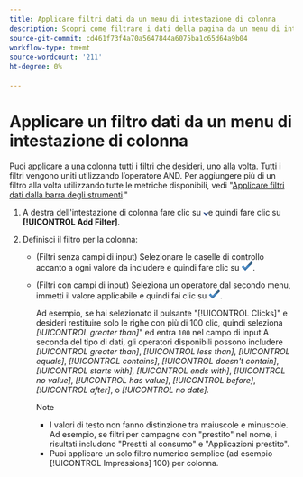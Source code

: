 ```yaml
---
title: Applicare filtri dati da un menu di intestazione di colonna
description: Scopri come filtrare i dati della pagina da un menu di intestazione di colonna.
source-git-commit: cd461f73f4a70a5647844a6075ba1c65d64a9b04
workflow-type: tm+mt
source-wordcount: '211'
ht-degree: 0%

---
```


# Applicare un filtro dati da un menu di intestazione di colonna

Puoi applicare a una colonna tutti i filtri che desideri, uno alla volta. Tutti i filtri vengono uniti utilizzando l’operatore AND. Per aggiungere più di un filtro alla volta utilizzando tutte le metriche disponibili, vedi &quot;[Applicare filtri dati dalla barra degli strumenti](column-filter-apply-from-toolbar.md).&quot;

1. A destra dell&#39;intestazione di colonna fare clic su ![Freccia giù](/help/search-social-commerce/assets/arrow-down-dropdown.png "Freccia giù")e quindi fare clic su **[!UICONTROL Add Filter]**.

1. Definisci il filtro per la colonna:

   * (Filtri senza campi di input) Selezionare le caselle di controllo accanto a ogni valore da includere e quindi fare clic su ![Aggiorna filtro](/help/search-social-commerce/assets/select.png "Aggiorna filtro").

   * (Filtri con campi di input) Seleziona un operatore dal secondo menu, immetti il valore applicabile e quindi fai clic su ![Aggiorna filtro](/help/search-social-commerce/assets/select.png "Aggiorna filtro").

      Ad esempio, se hai selezionato il pulsante &quot;[!UICONTROL Clicks]&quot; e desideri restituire solo le righe con più di 100 clic, quindi seleziona *[!UICONTROL greater than]*&quot; ed entra `100` nel campo di input A seconda del tipo di dati, gli operatori disponibili possono includere *[!UICONTROL greater than]*, *[!UICONTROL less than]*, *[!UICONTROL equals]*, *[!UICONTROL contains]*, *[!UICONTROL doesn't contain]*, *[!UICONTROL starts with]*, *[!UICONTROL ends with]*, *[!UICONTROL no value]*, *[!UICONTROL has value]*, *[!UICONTROL before]*, *[!UICONTROL after]*, o *[!UICONTROL no date].*

      >[!NOTE]
      >
      >* I valori di testo non fanno distinzione tra maiuscole e minuscole. Ad esempio, se filtri per campagne con &quot;prestito&quot; nel nome, i risultati includono &quot;Prestiti al consumo&quot; e &quot;Applicazioni prestito&quot;.
      >* Puoi applicare un solo filtro numerico semplice (ad esempio [!UICONTROL Impressions] 100) per colonna.

